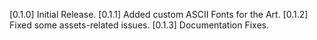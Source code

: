 [0.1.0] Initial Release.
[0.1.1] Added custom ASCII Fonts for the Art.
[0.1.2] Fixed some assets-related issues.
[0.1.3] Documentation Fixes.

